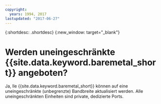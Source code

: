 ```yaml
---
copyright:
  years: 1994, 2017
lastupdated: "2017-06-27"
---
```


{:shortdesc: .shortdesc}
{:new_window: target="_blank"}


# Werden uneingeschränkte {{site.data.keyword.baremetal_short}} angeboten?

Ja, lle {{site.data.keyword.baremetal_short}} können auf eine uneingeschränkte (unbegrenzte) Bandbreite aktualisiert werden. Alle uneingeschränkten Einheiten sind private, dedizierte Ports.
